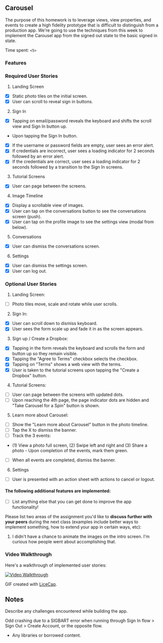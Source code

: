 ## Carousel

The purpose of this homework is to leverage views, view properties, and events to create a high fidelity prototype that is difficult to distinguish from a production app. We're going to use the techniques from this week to implement the Carousel app from the signed out state to the basic signed in state.

Time spent: `<5>`

### Features

### Required User Stories

1. Landing Screen
- [x] Static photo tiles on the initial screen.
- [x] User can scroll to reveal sign in buttons.
2. Sign In
- [x] Tapping on email/password reveals the keyboard and shifts the scroll view and Sign In button up.
- Upon tapping the Sign In button.
- [x] If the username or password fields are empty, user sees an error alert.
- [x] If credentials are incorrect, user sees a loading indicator for 2 seconds followed by an error alert.
- [x] If the credentials are correct, user sees a loading indicator for 2 seconds followed by a transition to the Sign In screens.
3. Tutorial Screens
- [x] User can page between the screens.
4. Image Timeline
- [x] Display a scrollable view of images.
- [x] User can tap on the conversations button to see the conversations screen (push).
- [x] User can tap on the profile image to see the settings view (modal from below).
5. Conversations
- [x] User can dismiss the conversations screen.
6. Settings
- [x] User can dismiss the settings screen.
- [x] User can log out.

### Optional User Stories

1. Landing Screen:  
- [ ] Photo tiles move, scale and rotate while user scrolls.
2. Sign In:
- [x] User can scroll down to dismiss keyboard.
- [x] User sees the form scale up and fade it in as the screen appears.
3. Sign up / Create a Dropbox:
- [x] Tapping in the form reveals the keyboard and scrolls the form and button up so they remain visible.
- [x] Tapping the "Agree to Terms" checkbox selects the checkbox.
- [x] Tapping on "Terms" shows a web view with the terms.
- [x] User is taken to the tutorial screens upon tapping the "Create a Dropbox" button.
4. Tutorial Screens:
- [ ] User can page between the screens with updated dots.
- [ ] Upon reaching the 4th page, the page indicator dots are hidden and "Take Carousel for a Spin" button is shown.
5. Learn more about Carousel:
- [ ] Show the "Learn more about Carousel" button in the photo timeline.
- [ ] Tap the X to dismiss the banner.
- [ ] Track the 3 events:
- (1) View a photo full screen, (2) Swipe left and right and (3) Share a photo  - Upon completion of the events, mark them green.
- [ ] When all events are completed, dismiss the banner.
6. Settings
- [ ] User is presented with an action sheet with actions to cancel or logout.


#### The following **additional** features are implemented:

- [ ] List anything else that you can get done to improve the app functionality!

Please list two areas of the assignment you'd like to **discuss further with your peers** during the next class (examples include better ways to implement something, how to extend your app in certain ways, etc):

1. I didn't have a chance to animate the images on the intro screen. I'm curious how people went about accomplishing that. 

### Video Walkthrough 

Here's a walkthrough of implemented user stories:

<a href="https://github.com/arnbly/CodePath/blob/master/Week%201/01%20-%20Assets/AB-DropboxDemo.gif" target="_blank"><img src='https://github.com/arnbly/CodePath/blob/master/Week%201/01%20-%20Assets/AB-DropboxDemo.gif' title='Video Walkthrough' width='' alt='Video Walkthrough' /></a>

GIF created with [LiceCap](http://www.cockos.com/licecap/).

## Notes

Describe any challenges encountered while building the app.

Odd crashing due to a SIGBART error when running through Sign In flow > Sign Out > Create Account, or the opposite flow. 

* Any libraries or borrowed content.
